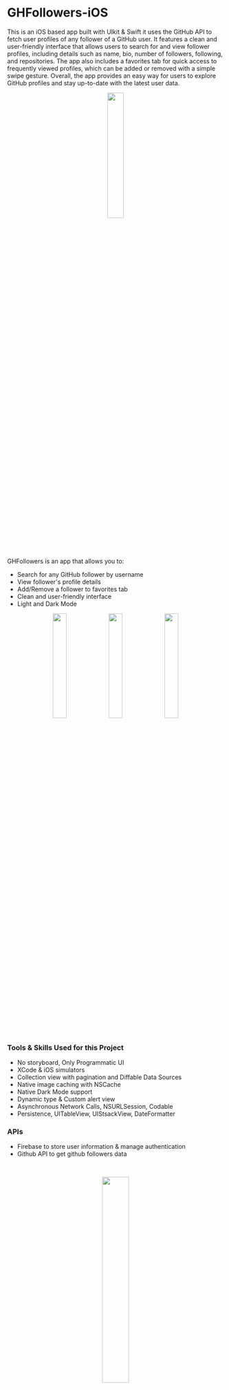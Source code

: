 # GHFollowers-iOS
This is an iOS based app built with UIkit & Swift it uses the GitHub API to fetch user profiles of any follower of a GitHub user. It features a clean and user-friendly interface that allows users to search for and view follower profiles, including details such as name, bio, number of followers, following, and repositories. The app also includes a favorites tab for quick access to frequently viewed profiles, which can be added or removed with a simple swipe gesture. Overall, the app provides an easy way for users to explore GitHub profiles and stay up-to-date with the latest user data.

<p align="center">
 <img src="https://github.com/saeem92/GHFollowers-iOS/assets/93969890/12765632-9ee3-4ed8-b3f3-732cc0121c54" width="27.3%">
</p>



GHFollowers is an app that allows you to:
* Search for any GitHub follower by username
* View follower's profile details
* Add/Remove a follower to favorites tab
* Clean and user-friendly interface
* Light and Dark Mode

<p align="center">

 <img src="https://github.com/saeem92/GHFollowers-iOS/assets/93969890/fe020efc-7d6a-4478-9e62-b7a0a89b5163" width="25%">
  <img src="https://github.com/saeem92/GHFollowers-iOS/assets/93969890/b3eb3f54-39a2-41aa-985c-a29d4b46ce87" width="25%">
   <img src="https://github.com/saeem92/GHFollowers-iOS/assets/93969890/693e15fd-d012-46f3-ac80-d01c69748193" width="25%">
</p>


### Tools & Skills Used for this Project
* No storyboard, Only Programmatic UI
* XCode & iOS simulators
* Collection view with pagination and Diffable Data Sources
* Native image caching with NSCache
* Native Dark Mode support
* Dynamic type & Custom alert view
* Asynchronous Network Calls, NSURLSession, Codable
* Persistence, UITableView, UIStsackView, DateFormatter

### APIs
* Firebase to store user information & manage authentication
* Github API to get github followers data

<br/>
<p align="center">
 <img src="https://github.com/saeem92/GHFollowers-iOS/assets/93969890/fca1347f-6a63-44c0-b288-2c629364728b" width="35%">
</p>
